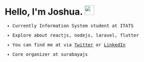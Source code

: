 <!--
**joshuanatanielnm/joshuanatanielnm** is a ✨ _special_ ✨ repository because its `README.md` (this file) appears on your GitHub profile.
<img align="center" src="https://github-readme-stats.vercel.app/api/top-langs/?username=joshuanatanielnm&hide=blade,html&theme=tokyonight" />
-->

# Hello, I'm Joshua. <img src="https://raw.githubusercontent.com/MartinHeinz/MartinHeinz/master/wave.gif" width="30px">

<samp>
  
- Currently Information System student at ITATS

- Explore about reactjs, nodejs, laravel, flutter

- You can find me at via [Twitter](https://twitter.com/joshuanatanielm) or [LinkedIn](https://www.linkedin.com/in/joshua-manuputty-8a22ba186/)

- Core organizer at surabayajs

</samp>


